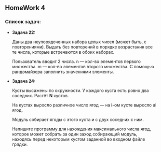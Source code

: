 
## HomeWork 4

### **Список задач:**

- **Задача 22:** 
  
  Даны два неупорядоченных набора целых чисел (может быть, с повторениями). Выдать без повторений в порядке возрастания все те числа, которые встречаются в обоих наборах.
  
  Пользователь вводит 2 числа. n — кол-во элементов первого множества. m — кол-во элементов второго множества. С помощью рандомайзера заполнить значениями элементы.

- **Задача 24:**
  
  Кусты высажены  по окружности. У каждого куста есть ровно два соседних. Растёт **N** кустов.
  
  На кустах выросло различное число ягод — на i-ом кусте выросло ai ягод.
  
  Модуль собирает ягоды с этого куста и с двух соседних с ним.
  
  Напишите программу для нахождения максимального числа ягод, которое может собрать за один заход собирающий модуль, находясь перед некоторым кустом заданной во входном файле грядки.